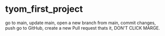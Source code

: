 # tyom_first_project


go to main, update main, open a new branch from main, commit changes, push
go to GitHub, create a new Pull request thats it, DON'T CLICK MARGE. 